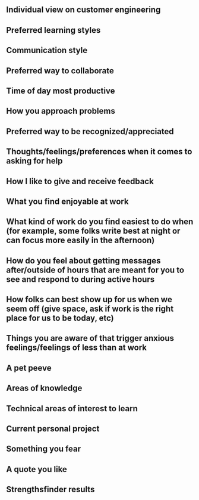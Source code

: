 ## Individual view on customer engineering
## Preferred learning styles
## Communication style
## Preferred way to collaborate
## Time of day most productive
## How you approach problems
## Preferred way to be recognized/appreciated
## Thoughts/feelings/preferences when it comes to asking for help
## How I like to give and receive feedback
## What you find enjoyable at work
## What kind of work do you find easiest to do when (for example, some folks write best at night or can focus more easily in the afternoon)
## How do you feel about getting messages after/outside of hours that are meant for you to see and respond to during active hours
## How folks can best show up for us when we seem off (give space, ask if work is the right place for us to be today, etc)
## Things you are aware of that trigger anxious feelings/feelings of less than at work
## A pet peeve
## Areas of knowledge
## Technical areas of interest to learn
## Current personal project
## Something you fear
## A quote you like
## Strengthsfinder results
